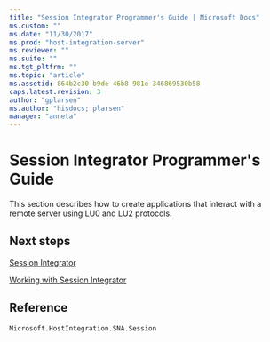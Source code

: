```yaml
---
title: "Session Integrator Programmer's Guide | Microsoft Docs"
ms.custom: ""
ms.date: "11/30/2017"
ms.prod: "host-integration-server"
ms.reviewer: ""
ms.suite: ""
ms.tgt_pltfrm: ""
ms.topic: "article"
ms.assetid: 864b2c30-b9de-46b8-981e-346869530b58
caps.latest.revision: 3
author: "gplarsen"
ms.author: "hisdocs; plarsen"
manager: "anneta"
---
```

# Session Integrator Programmer&#39;s Guide
This section describes how to create applications that interact with a remote server using LU0 and LU2 protocols.  
  
## Next steps
 [Session Integrator](../core/session-integrator2.md)  
  
 [Working with Session Integrator](../core/working-with-session-integrator1.md)  
  
## Reference  
 `Microsoft.HostIntegration.SNA.Session`